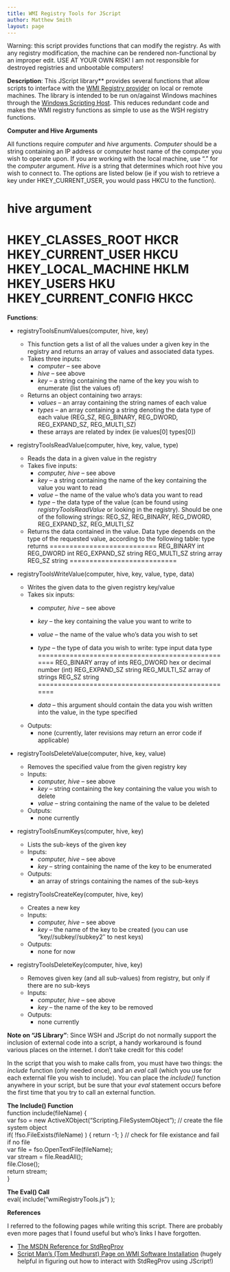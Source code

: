 ```yaml
---
title: WMI Registry Tools for JScript
author: Matthew Smith
layout: page
---
```


Warning: this script provides functions that can modify the registry. As with any registry modification, the machine can be rendered non-functional by an improper edit. USE AT YOUR OWN RISK! I am not responsible for destroyed registries and unbootable computers!


**Description**: This JScript library\** provides several functions that allow scripts to interface with the [WMI Registry provider][1] on local or remote machines. The library is intended to be run on/against Windows machines through the [Windows Scripting Host][2]. This reduces redundant code and makes the WMI registry functions as simple to use as the WSH registry functions.

**Computer and Hive Arguments**

All functions require *computer* and *hive* arguments. *Computer* should be a string containing an IP address or computer host name of the computer you wish to operate upon. If you are working with the local machine, use &#8220;.&#8221; for the *computer* argument. *Hive* is a string that determines which root hive you wish to connect to. The options are listed below (ie if you wish to retrieve a key under HKEY\_CURRENT\_USER, you would pass HKCU to the function).

hive			argument
================================
HKEY_CLASSES_ROOT	HKCR
HKEY_CURRENT_USER	HKCU
HKEY_LOCAL_MACHINE	HKLM
HKEY_USERS		HKU
HKEY_CURRENT_CONFIG	HKCC
================================

**Functions**:

*   registryToolsEnumValues(computer, hive, key)
    
    *   This function gets a list of all the values under a given key in the registry and returns an array of values and associated data types.
    *   Takes three inputs: 
        *   *computer* &#8211; see above
        *   *hive* &#8211; see above
        *   *key* &#8211; a string containing the name of the key you wish to enumerate (list the values of)
    *   Returns an object containing two arrays: 
        *   *values* &#8211; an array containing the string names of each value
        *   *types* &#8211; an array containing a string denoting the data type of each value (REG\_SZ, REG\_BINARY, REG\_DWORD, REG\_EXPAND\_SZ, REG\_MULTI_SZ)
        *   these arrays are related by index (ie values[0]  types[0])
*   registryToolsReadValue(computer, hive, key, value, type)
    
    *   Reads the data in a given value in the registry
    *   Takes five inputs: 
        *   *computer, hive* &#8211; see above
        *   *key* &#8211; a string containing the name of the key containing the value you want to read
        *   *value* &#8211; the name of the value who&#8217;s data you want to read
        *   *type* &#8211; the data type of the value (can be found using *registryToolsReadValue* or looking in the registry). Should be one of the following strings: REG\_SZ, REG\_BINARY, REG\_DWORD, REG\_EXPAND\_SZ, REG\_MULTI_SZ
    *   Returns the data contained in the value. Data type depends on the type of the requested value, according to the following table: 
        type		returns
===========================
REG_BINARY	int
REG_DWORD	int
REG_EXPAND_SZ	string
REG_MULTI_SZ	string array
REG_SZ		string
===========================

*   registryToolsWriteValue(computer, hive, key, value, type, data)
    
    *   Writes the given data to the given registry key/value
    *   Takes six inputs: 
        *   *computer, hive* &#8211; see above
        *   *key* &#8211; the key containing the value you want to write to
        *   *value* &#8211; the name of the value who&#8217;s data you wish to set
        *   *type* &#8211; the type of data you wish to write: 
            type		input data type
==================================================
REG_BINARY	array of ints
REG_DWORD	hex or decimal number (int)
REG_EXPAND_SZ	string
REG_MULTI_SZ	array of strings
REG_SZ		string
==================================================
        
        *   *data* &#8211; this argument should contain the data you wish written into the value, in the type specified
    *   Outputs: 
        *   none (currently, later revisions may return an error code if applicable)
*   registryToolsDeleteValue(computer, hive, key, value)
    
    *   Removes the specified value from the given registry key
    *   Inputs: 
        *   *computer, hive* &#8211; see above
        *   *key* &#8211; string containing the key containing the value you wish to delete
        *   *value* &#8211; string containing the name of the value to be deleted
    *   Outputs: 
        *   none currently
*   registryToolsEnumKeys(computer, hive, key)
    
    *   Lists the sub-keys of the given key
    *   Inputs: 
        *   *computer, hive* &#8211; see above
        *   *key* &#8211; string containing the name of the key to be enumerated
    *   Outputs: 
        *   an array of strings containing the names of the sub-keys
*   registryToolsCreateKey(computer, hive, key)
    
    *   Creates a new key
    *   Inputs: 
        *   *computer, hive* &#8211; see above
        *   *key* &#8211; the name of the key to be created (you can use &#8220;key//subkey//subkey2&#8243; to nest keys)
    *   Outputs: 
        *   none for now
*   registryToolsDeleteKey(computer, hive, key)
    
    *   Removes given key (and all sub-values) from registry, but only if there are no sub-keys
    *   Inputs: 
        *   *computer, hive* &#8211; see above
        *   *key* &#8211; the name of the key to be removed
    *   Outputs: 
        *   none currently

**Note on &#8220;JS Library&#8221;**: Since WSH and JScript do not normally support the inclusion of external code into a script, a handy workaround is found various places on the internet. I don&#8217;t take credit for this code!

In the script that you wish to make calls from, you must have two things: the *include* function (only needed once), and an *eval* call (which you use for each external file you wish to include). You can place the *include()* function anywhere in your script, but be sure that your *eval* statement occurs before the first time that you try to call an external function.

**The Include() Function**  
function include(fileName) {  
var fso = new ActiveXObject(&#8220;Scripting.FileSystemObject&#8221;); // create the file system object  
if( !fso.FileExists(fileName) ) { return -1; } // check for file existance and fail if no file  
var file = fso.OpenTextFile(fileName);  
var stream = file.ReadAll();  
file.Close();  
return stream;  
}  

**The Eval() Call**  
eval( include(&#8220;wmiRegistryTools.js&#8221;) );  

**References**

I referred to the following pages while writing this script. There are probably even more pages that I found useful but who&#8217;s links I have forgotten.

*   [The MSDN Reference for StdRegProv][1]
*   [Script Man&#8217;s (Tom Medhurst) Page on WMI Software Installation][3] (hugely helpful in figuring out how to interact with StdRegProv using JScript!)

 [1]: http://msdn2.microsoft.com/en-us/library/aa393664(VS.85).aspx
 [2]: http://en.wikipedia.org/wiki/Windows_Script_Host
 [3]: http://jscriptman.blogspot.com/2006/03/installed-software-on-pc-via-wmi.html
